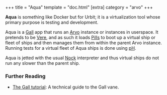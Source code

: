 +++ title = "Aqua" template = "doc.html" [extra] category = "arvo" +++

**Aqua** is something like Docker but for Urbit; it is a virtualization tool
whose primary purpose is testing and development.

Aqua is a [Gall](../gall) app that runs an [Arvo](../arvo) instance or instances
in userspace. It pretends to be [Vere](../vere), and as such it loads
[Pills](../pill) to boot up a virtual ship or fleet of ships and then manages
them from within the parent Arvo instance. Running tests for a virtual fleet of
Aqua ships is done using [pH](../ph).

Aqua is jetted with the usual [Nock](/docs/glossary/nock) interpreter and thus
virtual ships do not run any slower than the parent ship.

### Further Reading

- [The Gall tutorial](/docs/userspace/gall/gall): A technical guide to the Gall
  vane.
